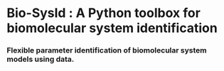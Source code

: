 # Bio-SysId : A Python toolbox for biomolecular system identification
### Flexible parameter identification of biomolecular system models using data. 

